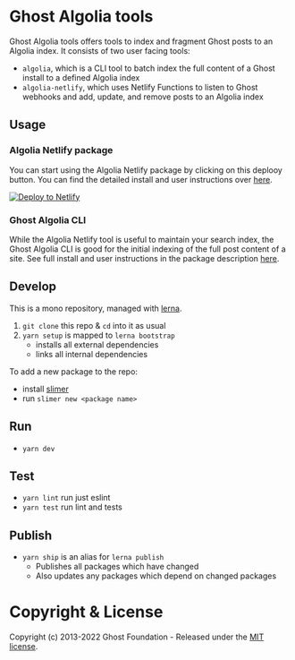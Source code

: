 # Ghost Algolia tools

Ghost Algolia tools offers tools to index and fragment Ghost posts to an Algolia index. It consists of two user facing tools:

- `algolia`, which is a CLI tool to batch index the full content of a Ghost install to a defined Algolia index
- `algolia-netlify`, which uses Netlify Functions to listen to Ghost webhooks and add, update, and remove posts to an Algolia index


## Usage

### Algolia Netlify package

You can start using the Algolia Netlify package by clicking on this deplooy button. You can find the detailed install and user instructions over [here](https://github.com/TryGhost/algolia/tree/master/packages/algolia-netlify).

[![Deploy to Netlify](https://www.netlify.com/img/deploy/button.svg)](https://app.netlify.com/start/deploy?repository=https://github.com/Prathap-puthran/algolia-custom.git)

### Ghost Algolia CLI

While the Algolia Netlify tool is useful to maintain your search index, the Ghost Algolia CLI is good for the initial indexing of the full post content of a site. See full install and user instructions in the package description [here](https://github.com/TryGhost/algolia/tree/master/packages/algolia).

## Develop

This is a mono repository, managed with [lerna](https://lernajs.io/).

1. `git clone` this repo & `cd` into it as usual
2. `yarn setup` is mapped to `lerna bootstrap`
   - installs all external dependencies
   - links all internal dependencies

To add a new package to the repo:
   - install [slimer](https://github.com/TryGhost/slimer)
   - run `slimer new <package name>`


## Run

- `yarn dev`


## Test

- `yarn lint` run just eslint
- `yarn test` run lint and tests


## Publish

- `yarn ship` is an alias for `lerna publish`
    - Publishes all packages which have changed
    - Also updates any packages which depend on changed packages


# Copyright & License

Copyright (c) 2013-2022 Ghost Foundation - Released under the [MIT license](LICENSE).

